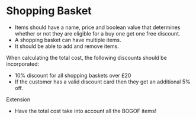 # Shopping Basket

- Items should have a name, price and boolean value that determines whether or not they are eligible for a buy one get one free discount.  
- A shopping basket can have multiple items.  
- It should be able to add and remove items.

When calculating the total cost, the following discounts should be incorporated:

- 10% discount for all shopping baskets over £20
- If the customer has a valid discount card then they get an additional 5% off.

Extension

- Have the total cost take into account all the BOGOF items!

